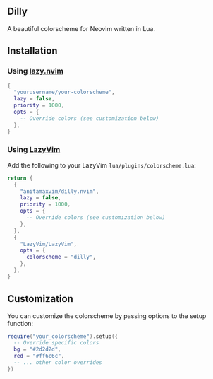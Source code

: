 ## Dilly

A beautiful colorscheme for Neovim written in Lua.

## Installation

### Using [lazy.nvim](https://github.com/folke/lazy.nvim)

```lua
{
  "yourusername/your-colorscheme",
  lazy = false,
  priority = 1000,
  opts = {
    -- Override colors (see customization below)
  },
}
```

### Using [LazyVim](https://github.com/LazyVim/LazyVim)

Add the following to your LazyVim `lua/plugins/colorscheme.lua`:

```lua
return {
  {
    "anitamaxvim/dilly.nvim", 
    lazy = false,
    priority = 1000,
    opts = {
      -- Override colors (see customization below)
    },
  },
  {
    "LazyVim/LazyVim",
    opts = {
      colorscheme = "dilly",
    },
  },
}
```

## Customization

You can customize the colorscheme by passing options to the setup function:

```lua
require("your_colorscheme").setup({
  -- Override specific colors
  bg = "#2d2d2d",
  red = "#ff6c6c",
  -- ... other color overrides
})
```
